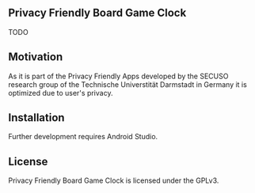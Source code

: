 ## Privacy Friendly Board Game Clock

TODO

## Motivation

As it is part of the Privacy Friendly Apps developed by the SECUSO research group of the Technische Universtität Darmstadt in Germany it is optimized due to user's privacy.

## Installation

Further development requires Android Studio.

## License

Privacy Friendly Board Game Clock is licensed under the GPLv3.
